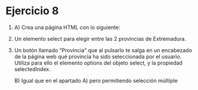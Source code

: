 # Ejercicio 8

1.	A) Crea una página HTML con lo siguiente:

1.	Un elemento select para elegir entre las 2 provincias de Extremadura.
2.	Un botón llamado “Provincia” que al pulsarlo te salga en un encabezado de la página web qué provincia ha sido seleccionada por el usuario. 
Utiliza para ello el elemento options del objeto select, y la propiedad selectedIndex.

	B) Igual que en el apartado A) pero permitiendo selección múltiple
